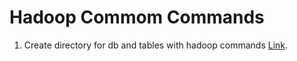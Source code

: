 # Hadoop Commom Commands
1. Create directory for db and tables with hadoop commands [Link](https://github.com/Bryan-Developer/Data-Engineer-Briefcase/tree/development/Hadoop-Knowledge/create-structure). 